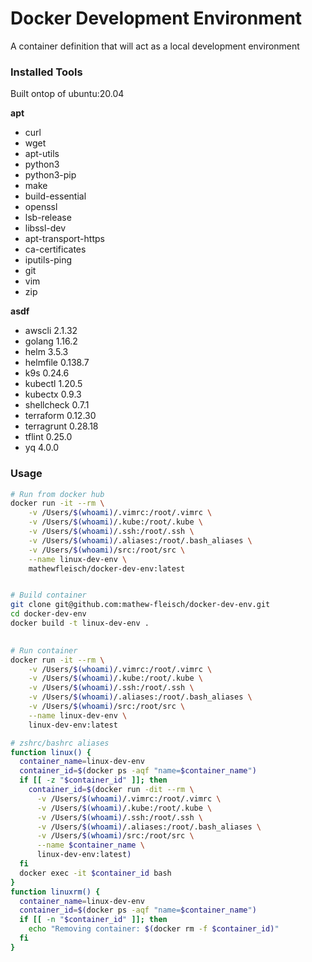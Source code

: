 # Docker Development Environment

A container definition that will act as a local development environment

### Installed Tools

Built ontop of ubuntu:20.04

**apt**

 - curl
 - wget
 - apt-utils
 - python3
 - python3-pip
 - make
 - build-essential
 - openssl
 - lsb-release
 - libssl-dev
 - apt-transport-https
 - ca-certificates
 - iputils-ping
 - git
 - vim
 - zip

**asdf**

 - awscli 2.1.32
 - golang 1.16.2
 - helm 3.5.3
 - helmfile 0.138.7
 - k9s 0.24.6
 - kubectl 1.20.5
 - kubectx 0.9.3
 - shellcheck 0.7.1
 - terraform 0.12.30
 - terragrunt 0.28.18
 - tflint 0.25.0
 - yq 4.0.0

### Usage

```bash
# Run from docker hub
docker run -it --rm \
    -v /Users/$(whoami)/.vimrc:/root/.vimrc \
    -v /Users/$(whoami)/.kube:/root/.kube \
    -v /Users/$(whoami)/.ssh:/root/.ssh \
    -v /Users/$(whoami)/.aliases:/root/.bash_aliases \
    -v /Users/$(whoami)/src:/root/src \
    --name linux-dev-env \
    mathewfleisch/docker-dev-env:latest


# Build container
git clone git@github.com:mathew-fleisch/docker-dev-env.git
cd docker-dev-env
docker build -t linux-dev-env .

 
# Run container
docker run -it --rm \
    -v /Users/$(whoami)/.vimrc:/root/.vimrc \
    -v /Users/$(whoami)/.kube:/root/.kube \
    -v /Users/$(whoami)/.ssh:/root/.ssh \
    -v /Users/$(whoami)/.aliases:/root/.bash_aliases \
    -v /Users/$(whoami)/src:/root/src \
    --name linux-dev-env \
    linux-dev-env:latest

# zshrc/bashrc aliases
function linux() {
  container_name=linux-dev-env
  container_id=$(docker ps -aqf "name=$container_name")
  if [[ -z "$container_id" ]]; then
    container_id=$(docker run -dit --rm \
      -v /Users/$(whoami)/.vimrc:/root/.vimrc \
      -v /Users/$(whoami)/.kube:/root/.kube \
      -v /Users/$(whoami)/.ssh:/root/.ssh \
      -v /Users/$(whoami)/.aliases:/root/.bash_aliases \
      -v /Users/$(whoami)/src:/root/src \
      --name $container_name \
      linux-dev-env:latest)
  fi
  docker exec -it $container_id bash
}
function linuxrm() {
  container_name=linux-dev-env
  container_id=$(docker ps -aqf "name=$container_name")
  if [[ -n "$container_id" ]]; then
    echo "Removing container: $(docker rm -f $container_id)"
  fi
}
```
